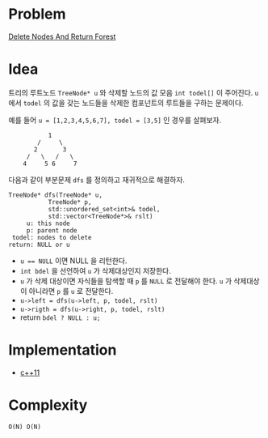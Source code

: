 # Problem

[Delete Nodes And Return Forest](https://leetcode.com/problems/delete-nodes-and-return-forest/)

# Idea

트리의 루트노드 `TreeNode* u` 와 삭제할 노드의 값 모음 `int todel[]`
이 주어진다. `u` 에서 `todel` 의 값을 갖는 노드들을 삭제한 컴포넌트의
루트들을 구하는 문제이다.

예를 들어 `u = [1,2,3,4,5,6,7], todel = [3,5]` 인 경우를 살펴보자.

```
           1
        /     \
       2       3
     /   \   /   \ 
    4     5 6     7
```

다음과 같이 부분문제 `dfs` 를 정의하고 재귀적으로 해결하자.

```
TreeNode* dfs(TreeNode* u,
           TreeNode* p,
           std::unordered_set<int>& todel,
           std::vector<TreeNode*>& rslt)
     u: this node
     p: parent node
 todel: nodes to delete
return: NULL or u
```

* `u == NULL` 이면 NULL 을 리턴한다.
* `int bdel` 을 선언하여 `u` 가 삭제대상인지 저장한다.
* `u` 가 삭제 대상이면 자식들을 탐색할 때 `p` 를 `NULL` 로 전달해야 한다. `u` 가 삭제대상이 아니라면 `p` 를 `u` 로 전달한다.
* `u->left = dfs(u->left, p, todel, rslt)`
* `u->rigth = dfs(u->right, p, todel, rslt)`
* return `bdel ? NULL : u;`

# Implementation

* [c++11](a.cpp)

# Complexity

```
O(N) O(N)
```
